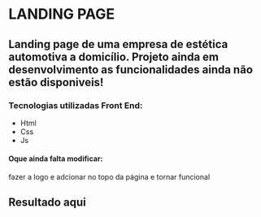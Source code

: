 # LANDING PAGE 
## Landing page de uma empresa de estética automotiva a domicílio. Projeto ainda em desenvolvimento as funcionalidades ainda não estão disponiveis!
### Tecnologias utilizadas Front End:
-   Html
-    Css
-    Js

  #### Oque ainda falta modificar:
  fazer a logo e adcionar no topo da página
  e tornar funcional 
## Resultado aqui
